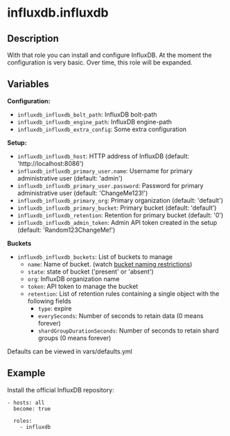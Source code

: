 # influxdb.influxdb

## Description

With that role you can install and configure InfluxDB.
At the moment the configuration is very basic. Over time, this role will be expanded.

## Variables

**Configuration:**
* `influxdb_influxdb_bolt_path`: InfluxDB bolt-path
* `influxdb_influxdb_engine_path`: InfluxDB engine-path
* `influxdb_influxdb_extra_config`: Some extra configuration

**Setup:**
* `influxdb_influxdb_host`: HTTP address of InfluxDB (default: 'http://localhost:8086')
* `influxdb_influxdb_primary_user.name`: Username for primary administrative user (default: 'admin')
* `influxdb_influxdb_primary_user.password`: Password for primary administrative user (default: 'ChangeMe123!')
* `influxdb_influxdb_primary_org`: Primary organization (default: 'default')
* `influxdb_influxdb_primary_bucket`: Primary bucket (default: 'default')
* `influxdb_influxdb_retention`: Retention for primary bucket (default: '0')
* `influxdb_influxdb_admin_token`: Admin API token created in the setup (default: 'Random123ChangeMe!')

**Buckets**
* `influxdb_influxdb_buckets`: List of buckets to manage
  * `name`: Name of bucket. (watch [bucket naming restrictions](https://docs.influxdata.com/influxdb/v2/admin/buckets/create-bucket/?t=InfluxDB+API#bucket-naming-restrictions))
  * `state`: state of bucket ('present' or 'absent')
  * `org`: InfluxDB organization name
  * `token`: API token to manage the bucket
  * `retention`: List of retention rules containing a single object with the following fields
    * `type`: expire
    * `everySeconds`: Number of seconds to retain data (0 means forever)
    * `shardGroupDurationSeconds`: Number of seconds to retain shard groups (0 means forever)

Defaults can be viewed in vars/defaults.yml

## Example

Install the official InfluxDB repository:
```
- hosts: all
  become: true

  roles:
    - influxdb
```